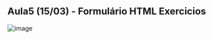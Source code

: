 ## Aula5 (15/03) - Formulário HTML Exercicios

![image](https://github.com/fpvill/AC1/assets/144077908/5959f66a-eecd-4070-b3e7-39fc22289b52)
